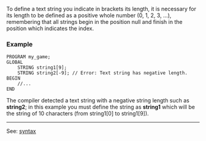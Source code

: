 To define a text string you indicate in brackets its length,
it is necessary for its length to be defined as a positive whole number 
(0, 1, 2, 3, ...), remembering that all strings begin in the position null
and finish in the position which indicates the index.

### Example
```
PROGRAM my_game;
GLOBAL
    STRING string1[9];
    STRING string2[-9]; // Error: Text string has negative length.
BEGIN
    //...
END
```


The compiler detected a text string with a negative string length such as **string2**;
in this example you must define the string as
**string1** which will be the string of 10 characters (from
string1[0] to string1[9]).

---------------------------------------
See: [syntax](syntax_of_a_programdot.md)

